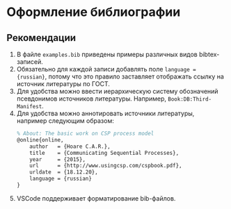 # Оформление библиографии

## Рекомендации

1. В файле `examples.bib` приведены примеры различных видов bibtex-записей.
1. Обязательно для каждой записи добавлять поле `language = {russian}`, потому что это правило заставляет отображать ссылку на источник литературы по ГОСТ.
1. Для удобства можно ввести иерархическую систему обозначений псевдонимов источников литературы. Например, `Book:DB:Third-Manifest`.
1. Для удобства можно аннотировать источники литературы, например следующим образом:
    ```tex
    % About: The basic work on CSP process model
    @online{online,
        author   = {Hoare C.A.R.},
        title    = {Communicating Sequential Processes},
        year     = {2015},
        url      = {http://www.usingcsp.com/cspbook.pdf},
        urldate  = {18.12.20},
        language = {russian}
    }
    ```
1. VSCode поддерживает форматирование bib-файлов.
